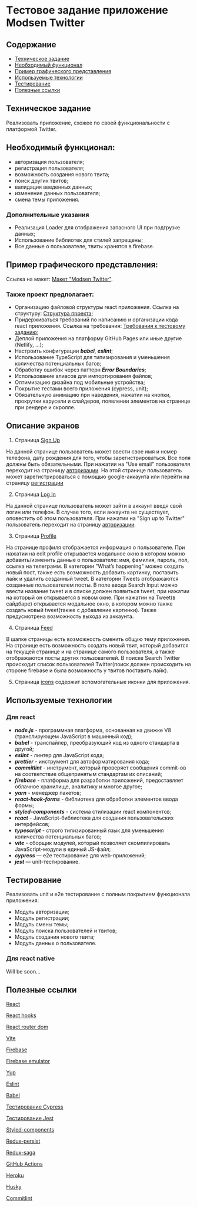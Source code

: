 # Tестовое задание приложение Modsen Twitter

## Содержание

-   [Техническое задание](#Техническое-задание)
-   [Необходимый функционал](#Необходимый-функционал)
-   [Пример графического представления](#Пример-графического-представления)
-   [Используемые технологии](#Используемые-технологии)
-   [Тестирование](#Тестирование)
-   [Полезные ссылки](#Полезные-ссылки)

## Техническое задание

Реализовать приложение, схожее по своей функциональности с платформой Twitter.

## Необходимый функционал:

-   авторизация пользователя;
-   регистрация пользователя;
-   возможность создания нового твита;
-   поиск других твитов;
-   валидация введенных данных;
-   изменение данных пользователя;
-   смена темы приложения.

### Дополнительные указания

-   Реализация Loader для отображения запасного UI при подгрузке данных;
-   Использование библиотек для стилей запрещены;
-   Все данные о пользователе, твиты хранятся в firebase.

## Пример графического представления:

Ссылка на макет: [Макет "Modsen Twitter"](https://www.figma.com/file/KaCuGri1cQKxx4FMIfBZ6T/Modsen-Twitter?node-id=0%3A1&t=T3Vik0PUWZKXqlCN-0).

### Также проект предполагает:

-   Организацию файловой структуры react приложения. Ссылка на структуру: [Cтруктура проекта](https://github.com/mkrivel/structure);
-   Придерживаться требований по написанию и организации кода react приложения. Ссылка на требования: [Требования к тестовому заданию](https://github.com/annaprystavka/requirements);
-   Деплой приложения на платформу GitHub Pages или иные другие (Netlify, ...);
-   Настроить конфигурации **_babel_**, **_eslint_**;
-   Использование TypeScript для типизирования и уменьшения количества потенциальных багов;
-   Обработку ошибок через паттерн **_Error Boundaries_**;
-   Использование алиасов для импортирования файлов;
-   Оптимизацию дизайна под мобильные устройства;
-   Покрытие тестами всего приложения (cypress, unit);
-   Обязательную анимацию при наведения, нажатии на кнопки, прокрутки карусели и слайдеров, появлении элементов на странице при рендере и скролле.

## Описание экранов

1. Страница [Sign Up](https://www.figma.com/file/KaCuGri1cQKxx4FMIfBZ6T/Modsen-Twitter?node-id=1%3A368&t=T3Vik0PUWZKXqlCN-0)

На данной странице пользователь может ввести свое имя и номер телефона, дату рождения для того, чтобы зарегистрироваться. Все поля должны быть обязательными.
При нажатии на "Use email" пользователя переходит на страницу [авторизации](https://www.figma.com/file/KaCuGri1cQKxx4FMIfBZ6T/Modsen-Twitter?node-id=1%3A869&t=T3Vik0PUWZKXqlCN-0).
На этой странице пользователь может зарегистрироваться с помощью google-аккаунта или перейти на страницу [регистрации](https://www.figma.com/file/KaCuGri1cQKxx4FMIfBZ6T/Modsen-Twitter?node-id=1%3A350&t=T3Vik0PUWZKXqlCN-0)

2. Страница [Log In](https://www.figma.com/file/KaCuGri1cQKxx4FMIfBZ6T/Twitter?node-id=1%3A350&t=V0ikbnKD4YdfNcCd-0)

На данной странице пользователь может зайти в аккаунт введя свой логин или телефон. В случае того, если аккаунта не существует, оповестить об этом пользователя.
При нажатии на "Sign up to Twitter" пользователь переходит на страницу [авторизации](https://www.figma.com/file/KaCuGri1cQKxx4FMIfBZ6T/Modsen-Twitter?node-id=1%3A869&t=T3Vik0PUWZKXqlCN-0).

3. Страница [Profile](https://www.figma.вom/file/KaвuGri1cQKxx4FMIfBZ6T/Modsen-Twitter?node-id=1%3A58&t=T3Vik0PUWZKXqlCN-0)

На странице профиля отображается информация о пользователе. При нажатии на edit profile открывается модальное окно в котором можно добавить/изменить данные о пользователе:
имя, фамилия, пароль, пол, ссылка на телеграмм.
В категории "What’s happening" можно создать новый пост, также есть возможность добавить картинку, поставить лайк и удалить созданный tweet.
В категории Tweets отображаются созданные пользователем посты.
В поле ввода Search Input можно ввести название tweet и в списке должен появиться tweet, при нажатии на который он открывается в новом окне.
При нажатии на Tweet(в сайдбаре) открывается модальное окно, в котором можно также создать новый tweet(также с добавление картинки).
Также предусмотрена возможность выхода из аккаунта.

4. Страница [Feed](https://www.figma.com/file/KaCuGri1cQKxx4FMIfBZ6T/Modsen-Twitter?node-id=1%3A465&t=T3Vik0PUWZKXqlCN-0)

В шапке страницы есть возможность сменить общую тему приложения.
На странице есть возможность создать новый твит, который добавится на текущей странице и на странице самого пользователя, а также отображаются посты других пользователей.
В поиске Search Twitter происходит список пользователей Twitter(поиск должен происходить на стороне firebase и была возможность у твитов поставить лайк).

5. Страница [icons](https://www.figma.com/file/KaCuGri1cQKxx4FMIfBZ6T/Modsen-Twitter?node-id=6%3A279&t=T3Vik0PUWZKXqlCN-0) содержит вспомогательные иконки для приложения.

## Используемые технологии

### Для react

-   **_node.js_** - программная платформа, основанная на движке V8 (транслирующем JavaScript в машинный код);
-   **_babel_** - транспайлер, преобразующий код из одного стандарта в другой;
-   **_eslint_** - линтер для JavaScript кода;
-   **_prettier_** - инструмент для автоформатирования кода;
-   **_commitlint_** - инструмент, который проверяет сообщения commit-ов на соответствие общепринятым стандартам их описаний;
-   **_firebase_** - платформа для разработки приложений, предоставляет облачное хранилище, аналитику и многое другое;
-   **_yarn_** - менеджер пакетов;
-   **_react-hook-forms_** - библиотека для обработки элементов ввода формы;
-   **_styled-components_** - система стилизации react компонентов;
-   **_react_** - JavaScript-библиотека для создания пользовательских интерфейсов;
-   **_typescript_** - строго типизированный язык для уменьшения количества потенциальных багов;
-   **_vite_** - сборщик модулей, который позволяет скомпилировать JavaScript-модули в единый JS-файл;
-   **_cypress_** — e2e тестирование для web-приложений;
-   **_jest_** — unit-тестирование.

## Тестирование

Реализовать unit и e2e тестирование c полным покрытием функционала приложения:

-   Модуль авторизации;
-   Модуль регистрации;
-   Модуль смены темы;
-   Модуль поиска пользователей и твитов;
-   Модуль создания нового твита;
-   Модуль данных о пользователе.

### Для react native

Will be soon...

## Полезные ссылки

[React](https://react.dev/reference/react)

[React hooks](https://react.dev/reference/react/hooks)

[React router dom](https://reactrouter.com/en/main)

[Vite](https://vitejs.dev/)

[Firebase](https://firebase.google.com/docs/reference/js?hl=ru)

[Firebase emulator](https://firebase.google.com/docs/emulator-suite?hl=ru)

[Yup](https://www.npmjs.com/package/yup)

[Eslint](https://eslint.org/docs/user-guide/configuring)

[Babel](https://babeljs.io/docs/en/configuration)

[Тестирование Cypress](https://docs.cypress.io/guides/overview/why-cypress.html#In-a-nutshell)

[Тестирование Jest](https://jestjs.io/ru/docs/getting-started)

[Styled-components](https://www.styled-components.com/docs)

[Redux-persist](https://github.com/rt2zz/redux-persist)

[Redux-saga](https://redux-saga.js.org/)

[GitHub Actions](https://github.com/features/actions)

[Heroku](https://devcenter.heroku.com/articles/heroku-cli)

[Husky](https://dev.to/ivadyhabimana/setup-eslint-prettier-and-husky-in-a-node-project-a-step-by-step-guide-946)

[Commitlint](https://github.com/conventional-changelog/commitlint)
